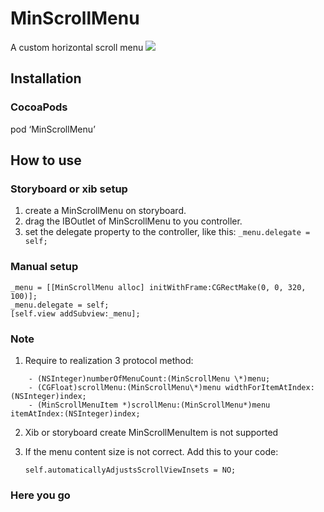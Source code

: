 # MinScrollMenu
A custom horizontal scroll menu
![](https://github.com/zsmzhu/MinScrollMenu/raw/master/IntroduceImage/introduce.gif)
## Installation
### CocoaPods
pod ‘MinScrollMenu’
## How to use
### Storyboard or xib setup
1. create a MinScrollMenu on storyboard.
2. drag the IBOutlet of MinScrollMenu to you controller.
3. set the delegate property to the controller,
	like this: `_menu.delegate = self;`

### Manual setup
	_menu = [[MinScrollMenu alloc] initWithFrame:CGRectMake(0, 0, 320, 100)];
	_menu.delegate = self;
	[self.view addSubview:_menu];
### Note
1. Require to realization 3 protocol method:
```
	- (NSInteger)numberOfMenuCount:(MinScrollMenu \*)menu;
	- (CGFloat)scrollMenu:(MinScrollMenu\*)menu widthForItemAtIndex:(NSInteger)index;
	- (MinScrollMenuItem *)scrollMenu:(MinScrollMenu*)menu itemAtIndex:(NSInteger)index;
```
2. Xib or storyboard create MinScrollMenuItem is not supported
3. If the menu content size is not correct. Add this to your code:

	`self.automaticallyAdjustsScrollViewInsets = NO;`

### Here you go
